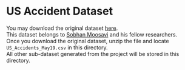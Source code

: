 # US Accident Dataset
You may download the original dataset [here](https://osu.app.box.com/v/us-accidents).  
This dataset belongs to [Sobhan Moosavi](https://smoosavi.org/datasets/us_accidents) and his fellow researchers.  
Once you download the original dataset, unzip the file and locate `US_Accidents_May19.csv` in this directory.  
All other sub-dataset generated from the project will be stored in this directory.  